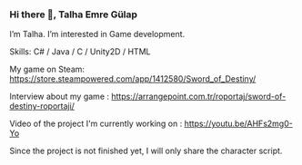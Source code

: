 ### Hi there 👋, Talha Emre Gülap
I’m Talha. I’m interested in Game development.

Skills: C# / Java / C / Unity2D / HTML

My game on Steam: https://store.steampowered.com/app/1412580/Sword_of_Destiny/

Interview about my game : https://arrangepoint.com.tr/roportaj/sword-of-destiny-roportaji/

Video of the project I'm currently working on : https://youtu.be/AHFs2mg0-Yo

Since the project is not finished yet, I will only share the character script.
